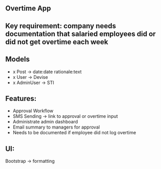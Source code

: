 ## Overtime App
 
 ## Key requirement: company needs documentation that salaried employees did or did not get overtime each week
 
 ## Models
- x Post -> date:date rationale:text
- x User -> Devise
- x AdminUser -> STI
 
 ## Features:
 - Approval Workflow
 - SMS Sending -> link to approval or overtime input
 - Administrate admin dashboard
 - Email summary to managers for approval
 - Needs to be documented if employee did not log overtime
 
 ## UI:
Bootstrap -> formatting